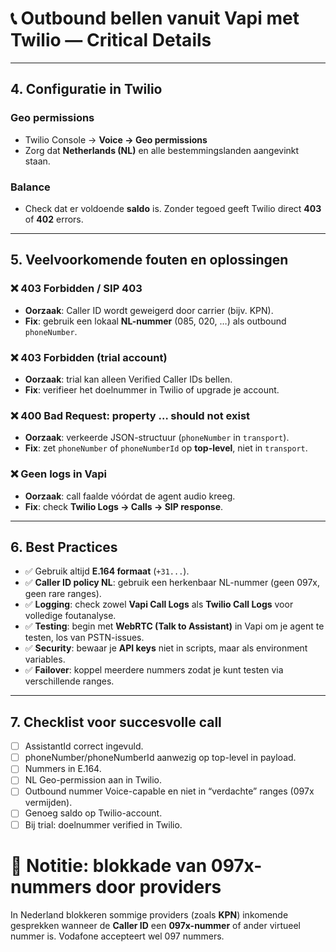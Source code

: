 # 📞 Outbound bellen vanuit Vapi met Twilio — Critical Details


---

## 4. Configuratie in Twilio



### Geo permissions
- Twilio Console → **Voice → Geo permissions**  
- Zorg dat **Netherlands (NL)** en alle bestemmingslanden aangevinkt staan.


### Balance
- Check dat er voldoende **saldo** is. Zonder tegoed geeft Twilio direct **403** of **402** errors.

---

## 5. Veelvoorkomende fouten en oplossingen

### ❌ 403 Forbidden / SIP 403
- **Oorzaak**: Caller ID wordt geweigerd door carrier (bijv. KPN).  
- **Fix**: gebruik een lokaal **NL-nummer** (085, 020, …) als outbound `phoneNumber`.

### ❌ 403 Forbidden (trial account)
- **Oorzaak**: trial kan alleen Verified Caller IDs bellen.  
- **Fix**: verifieer het doelnummer in Twilio of upgrade je account.

### ❌ 400 Bad Request: property … should not exist
- **Oorzaak**: verkeerde JSON-structuur (`phoneNumber` in `transport`).  
- **Fix**: zet `phoneNumber` of `phoneNumberId` op **top-level**, niet in `transport`.

### ❌ Geen logs in Vapi
- **Oorzaak**: call faalde vóórdat de agent audio kreeg.  
- **Fix**: check **Twilio Logs → Calls → SIP response**.

---

## 6. Best Practices

- ✅ Gebruik altijd **E.164 formaat** (`+31...`).  
- ✅ **Caller ID policy NL**: gebruik een herkenbaar NL-nummer (geen 097x, geen rare ranges).  
- ✅ **Logging**: check zowel **Vapi Call Logs** als **Twilio Call Logs** voor volledige foutanalyse.  
- ✅ **Testing**: begin met **WebRTC (Talk to Assistant)** in Vapi om je agent te testen, los van PSTN-issues.  
- ✅ **Security**: bewaar je **API keys** niet in scripts, maar als environment variables.  
- ✅ **Failover**: koppel meerdere nummers zodat je kunt testen via verschillende ranges.  

---

## 7. Checklist voor succesvolle call

- [ ] AssistantId correct ingevuld.  
- [ ] phoneNumber/phoneNumberId aanwezig op top-level in payload.  
- [ ] Nummers in E.164.  
- [ ] NL Geo-permission aan in Twilio.  
- [ ] Outbound nummer Voice-capable en niet in “verdachte” ranges (097x vermijden).  
- [ ] Genoeg saldo op Twilio-account.  
- [ ] Bij trial: doelnummer verified in Twilio.

# 📌 Notitie: blokkade van 097x-nummers door providers

In Nederland blokkeren sommige providers (zoals **KPN**) inkomende gesprekken wanneer de **Caller ID** een **097x-nummer** of ander virtueel nummer is. Vodafone accepteert wel 097 nummers. 

